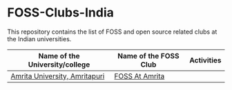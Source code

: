 # FOSS-Clubs-India

This repository contains the list of FOSS and open source related clubs at the Indian universities.

| Name of the University/college     | Name of the FOSS Club  | Activities                |
|------------------------------------|------------------------|---------------------------|
|[Amrita University, Amritapuri](https://www.amrita.edu/campus/amritapuri)|[FOSS At Amrita](http://foss.amrita.ac.in/) |                                    

